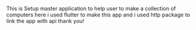 This is Setup master application to help user to make a collection of computers
here i used flutter to make this app and i used http package to link the app with api 
thank you!
